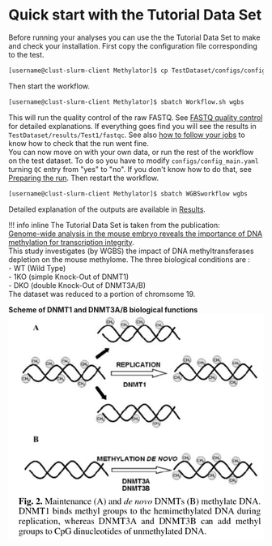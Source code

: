 # Quick start with the Tutorial Data Set

Before running your analyses you can use the the Tutorial Data Set to make and check your installation. 
First copy the configuration file corresponding to the test.

```sh
[username@clust-slurm-client Methylator]$ cp TestDataset/configs/config_wgbs.yaml configs/
```
Then start the workflow. 

```sh 
[username@clust-slurm-client Methylator]$ sbatch Workflow.sh wgbs
```

This will run the quality control of the raw FASTQ. See [FASTQ quality control](running.md#fastq-quality-control) for detailed explanations. If everything goes find you will see the results in `TestDataset/results/Test1/fastqc`. See also [how to follow your jobs](extra_help.md#how-to-follow-your-jobs) to know how to check that the run went fine.  
You can now move on with your own data, or run the rest of the workflow on the test dataset. To do so you have to modify `configs/config_main.yaml` turning `QC` entry from "yes" to "no". If you don't know how to do that, see [Preparing the run](preparing_run.md). Then restart the workflow. 

```sh 
[username@clust-slurm-client Methylator]$ sbatch WGBSworkflow wgbs
```

Detailed explanation of the outputs are available in [Results](results.md).

!!! info inline
    The Tutorial Data Set is taken from the publication:   
    [Genome-wide analysis in the mouse embryo reveals the importance of DNA methylation for transcription integrity](https://www.nature.com/articles/s41467-020-16919-w).   
    This study investigates (by WGBS) the impact of DNA methyltransferases depletion on the mouse methylome. The three biological conditions are :    
    - WT  (Wild Type)    
    - 1KO (simple Knock-Out of DNMT1)    
    - DKO (double Knock-Out of DNMT3A/B)   
    The dataset was reduced to a portion of chromsome 19. 

**Scheme of DNMT1 and DNMT3A/B biological functions**
![dnmt](img/dnmt.png)
